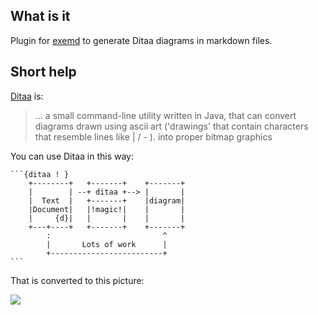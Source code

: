 What is it
----------

Plugin for [exemd](http://www.vittoriozaccaria.net/exemd/) to generate
Ditaa diagrams in markdown files.

Short help
----------

[Ditaa](http://ditaa.sourceforge.net/)  is:

> ... a small command-line utility written in Java, that can convert diagrams drawn using ascii art ('drawings' that contain characters that resemble lines like | / - ). into proper bitmap graphics

You can use Ditaa in this way:

    ```{ditaa ! }
        +--------+   +-------+    +-------+
        |        | --+ ditaa +--> |       |
        |  Text  |   +-------+    |diagram|
        |Document|   |!magic!|    |       |
        |     {d}|   |       |    |       |
        +---+----+   +-------+    +-------+
            :                         ^
            |       Lots of work      |
            +-------------------------+
    ```

That is converted to this picture:

![](https://dl.dropboxusercontent.com/u/5867765/tools/exemd/exemd-dot.png)
